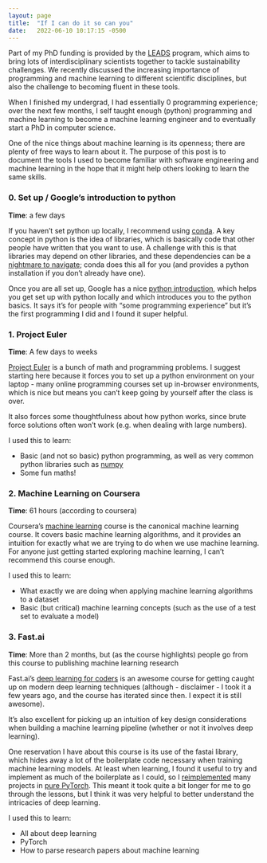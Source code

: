 ```yaml
---
layout: page
title:  "If I can do it so can you"
date:   2022-06-10 10:17:15 -0500
---
```


Part of my PhD funding is provided by the [LEADS](https://create.futureearth.org/) program, which aims to bring lots of interdisciplinary scientists together to tackle sustainability challenges. We recently discussed the increasing importance of programming and machine learning to different scientific disciplines, but also the challenge to becoming fluent in these tools.

When I finished my undergrad, I had essentially 0 programming experience; over the next few months, I self taught enough (python) programming and machine learning to become a machine learning engineer and to eventually start a PhD in computer science.

One of the nice things about machine learning is its openness; there are plenty of free ways to learn about it. The purpose of this post is to document the tools I used to become familiar with software engineering and machine learning in the hope that it might help others looking to learn the same skills.

### 0. Set up / Google’s introduction to python

**Time**: a few days

If you haven’t set python up locally, I recommend using [conda](https://docs.conda.io/projects/conda/en/latest/user-guide/getting-started.html#starting-conda). A key concept in python is the idea of libraries, which is basically code that other people have written that you want to use. A challenge with this is that libraries may depend on other libraries, and these dependencies can be a [nightmare to navigate](https://medium.com/knerd/the-nine-circles-of-python-dependency-hell-481d53e3e025); conda does this all for you (and provides a python installation if you don’t already have one).

Once you are all set up, Google has a nice [python introduction](https://developers.google.com/edu/python/), which helps you get set up with python locally and which introduces you to the python basics. It says it’s for people with “some programming experience” but it’s the first programming I did and I found it super helpful.

###  1. Project Euler

**Time**: A few days to weeks

[Project Euler](https://projecteuler.net/) is a bunch of math and programming problems. I suggest starting here because it forces you to set up a python environment on your laptop - many online programming courses set up in-browser environments, which is nice but means you can’t keep going by yourself after the class is over.

It also forces some thoughtfulness about how python works, since brute force solutions often won’t work (e.g. when dealing with large numbers).

I used this to learn:
- Basic (and not so basic) python programming, as well as very common python libraries such as [numpy](https://numpy.org/)
- Some fun maths!

### 2. Machine Learning on Coursera

**Time**: 61 hours (according to coursera)

Coursera’s [machine learning](https://www.coursera.org/learn/machine-learning?=) course is the canonical machine learning course. It covers basic machine learning algorithms, and it provides an intuition for exactly what we are trying to do when we use machine learning. For anyone just getting started exploring machine learning, I can’t recommend this course enough.

I used this to learn:
- What exactly we are doing when applying machine learning algorithms to a dataset
- Basic (but critical) machine learning concepts (such as the use of a test set to evaluate a model)

### 3. Fast.ai

**Time**: More than 2 months, but (as the course highlights) people go from this course to publishing machine learning research

Fast.ai’s [deep learning for coders](https://course.fast.ai/) is an awesome course for getting caught up on modern deep learning techniques (although - disclaimer - I took it a few years ago, and the course has iterated since then. I expect it is still awesome).

It’s also excellent for picking up an intuition of key design considerations when building a machine learning pipeline (whether or not it involves deep learning).

One reservation I have about this course is its use of the fastai library, which hides away a lot of the boilerplate code necessary when training machine learning models. At least when learning, I found it useful to try and implement as much of the boilerplate as I could, so I [reimplemented](https://github.com/gabrieltseng/datascience-projects) many projects in [pure PyTorch](https://pytorch.org/). This meant it took quite a bit longer for me to go through the lessons, but I think it was very helpful to better understand the intricacies of deep learning.

I used this to learn:
- All about deep learning
- PyTorch
- How to parse research papers about machine learning
